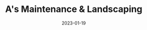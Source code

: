 ---
title: A's Maintenance & Landscaping
date: 2023-01-19
key: 'asmaintenance'
technologies:
  - Custom design
  - Wordpress
  - Elementor
  - Vanilla CSS
clientURL: https://www.aslandscapingep.com
image: './src/assets/images/projects/as-landscaping.png'
alt: 'Screenshot of the website aslandscapingep.com'
lead: "A's Maintenance & Landscaping offer high-quality, affordable landscaping services for commercial and corporate properties, businesses, residential communities and luxury homes."
---